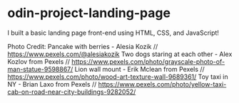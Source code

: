 # odin-project-landing-page

I built a basic landing page front-end using HTML, CSS, and JavaScript!

Photo Credit:
Pancake with berries - Alesia Kozik // https://www.pexels.com/@alesiakozik
Two dogs staring at each other - Alex Kozlov from Pexels // https://www.pexels.com/photo/grayscale-photo-of-man-statue-9598867/
Lion wall mount - Erik Mclean from Pexels // https://www.pexels.com/photo/wood-art-texture-wall-9689361/
Toy taxi in NY - Brian Laxo from Pexels // https://www.pexels.com/photo/yellow-taxi-cab-on-road-near-city-buildings-9282052/

